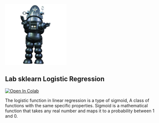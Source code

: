 <img src="images/robby.png" alt="drawing" width="200"/>

## Lab sklearn Logistic Regression 


<a target="_blank" href="https://colab.research.google.com/github/antonioGoncalves64/ML/blob/main/lab_sklearn_Logistic_Regression_With_HeartDataset.ipynb">
  <img src="https://colab.research.google.com/assets/colab-badge.svg" alt="Open In Colab"/>
</a>




The logistic function in linear regression is a type of sigmoid, 
A class of functions with the same specific properties. 
Sigmoid is a mathematical function that takes any real number and maps it to a probability between 1 and 0.
